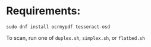 # Requirements:

```
sudo dnf install ocrmypdf tesseract-osd
```

To scan, run one of `duplex.sh`, `simplex.sh`, or `flatbed.sh`
